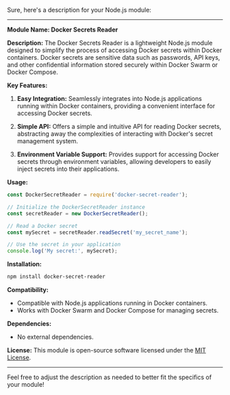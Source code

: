 Sure, here's a description for your Node.js module:

---

**Module Name: Docker Secrets Reader**

**Description:**
The Docker Secrets Reader is a lightweight Node.js module designed to simplify the process of accessing Docker secrets within Docker containers. Docker secrets are sensitive data such as passwords, API keys, and other confidential information stored securely within Docker Swarm or Docker Compose.

**Key Features:**

1. **Easy Integration:** Seamlessly integrates into Node.js applications running within Docker containers, providing a convenient interface for accessing Docker secrets.

2. **Simple API:** Offers a simple and intuitive API for reading Docker secrets, abstracting away the complexities of interacting with Docker's secret management system.

3. **Environment Variable Support:** Provides support for accessing Docker secrets through environment variables, allowing developers to easily inject secrets into their applications.

**Usage:**
```javascript
const DockerSecretReader = require('docker-secret-reader');

// Initialize the DockerSecretReader instance
const secretReader = new DockerSecretReader();

// Read a Docker secret
const mySecret = secretReader.readSecret('my_secret_name');

// Use the secret in your application
console.log('My secret:', mySecret);
```

**Installation:**
```bash
npm install docker-secret-reader
```

**Compatibility:**
- Compatible with Node.js applications running in Docker containers.
- Works with Docker Swarm and Docker Compose for managing secrets.

**Dependencies:**
- No external dependencies.

**License:**
This module is open-source software licensed under the [MIT License](https://opensource.org/licenses/MIT).

---

Feel free to adjust the description as needed to better fit the specifics of your module!